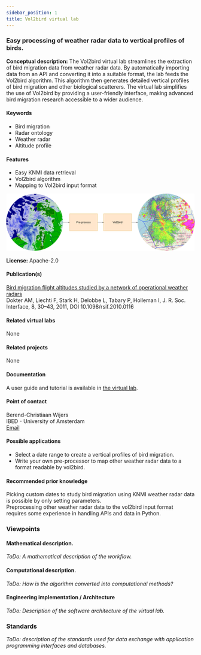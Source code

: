 ```yaml
---
sidebar_position: 1
title: Vol2bird virtual lab
---
```

### Easy processing of weather radar data to vertical profiles of birds.

**Conceptual description:** The Vol2bird virtual lab streamlines the extraction of bird migration data from weather radar data. 
By automatically importing data from an API and converting it into a suitable format, the lab feeds the Vol2bird algorithm. 
This algorithm then generates detailed vertical profiles of bird migration and other biological scatterers. 
The virtual lab simplifies the use of Vol2bird by providing a user-friendly interface, making advanced bird migration research accessible to a wider audience.

#### Keywords 
  - Bird migration
  - Radar ontology
  - Weather radar
  - Altitude profile

#### Features
- Easy KNMI data retrieval
- Vol2bird algorithm
- Mapping to Vol2bird input format

![ images/Vol2bird_overview_image.drawio.png not found](images/Vol2bird_overview_image.drawio.png)

**License:** Apache-2.0

#### Publication(s) 
[Bird migration flight altitudes studied by a network of operational weather radars](https://doi.org/10.1098/rsif.2010.0116)  
Dokter AM, Liechti F, Stark H, Delobbe L, Tabary P, Holleman I, J. R. Soc.  
Interface, 8, 30–43, 2011, DOI 10.1098/rsif.2010.0116

#### Related virtual labs
None

#### Related projects
None

#### Documentation
A user guide and tutorial is available in [the virtual lab](https://naavre.lifewatch.dev/vreapp/vlabs/vol2bird).

#### Point of contact
Berend-Christiaan Wijers  
IBED - University of Amsterdam   
[Email](koen.greuell@lifewatch.eu)

#### Possible applications
- Select a date range to create a vertical profiles of bird migration.
- Write your own pre-processor to map other weather radar data to a format readable by vol2bird.

#### Recommended prior knowledge
Picking custom dates to study bird migration using KNMI weather radar data is possible by only setting parameters.  
Preprocessing other weather radar data to the vol2bird input format requires some experience in handling APIs and data in Python.

### Viewpoints
#### Mathematical description.
*ToDo: A mathematical description of the workflow.*

#### Computational description.
*ToDo: How is the algorithm converted into computational methods?*

#### Engineering implementation / Architecture
*ToDo: Description of the software architecture of the virtual lab.*

### Standards
*ToDo: description of the standards used for data exchange with application programming interfaces and databases.*